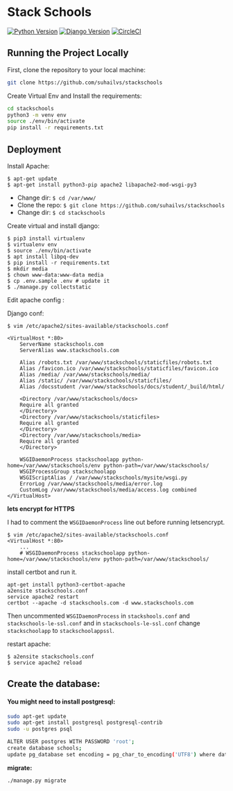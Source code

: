 # Stack Schools

[![Python Version](https://img.shields.io/badge/python-3.8-brightgreen.svg)](https://python.org)
[![Django Version](https://img.shields.io/badge/django-3.1-brightgreen.svg)](https://djangoproject.com)
[![CircleCI](https://circleci.com/gh/suhailvs/django-schools.svg?style=svg)](https://circleci.com/gh/suhailvs/django-schools)

## Running the Project Locally

First, clone the repository to your local machine:

```bash
git clone https://github.com/suhailvs/stackschools
```

Create Virtual Env and Install the requirements:

```bash
cd stackschools
python3 -m venv env
source ./env/bin/activate
pip install -r requirements.txt
```

## Deployment

Install Apache:

	$ apt-get update
	$ apt-get install python3-pip apache2 libapache2-mod-wsgi-py3

+ Change dir: `$ cd /var/www/`
+ Clone the repo: `$ git clone https://github.com/suhailvs/stackschools`
+ Change dir: `$ cd stackschools`

Create virtual and install django:

	$ pip3 install virtualenv
	$ virtualenv env
	$ source ./env/bin/activate
	$ apt install libpq-dev
	$ pip install -r requirements.txt
	$ mkdir media
	$ chown www-data:www-data media
	$ cp .env.sample .env # update it
	$ ./manage.py collectstatic


Edit apache config :


Django conf:

	$ vim /etc/apache2/sites-available/stackschools.conf

	<VirtualHost *:80>
		ServerName stackschools.com
		ServerAlias www.stackschools.com

		Alias /robots.txt /var/www/stackschools/staticfiles/robots.txt
		Alias /favicon.ico /var/www/stackschools/staticfiles/favicon.ico
		Alias /media/ /var/www/stackschools/media/
		Alias /static/ /var/www/stackschools/staticfiles/
		Alias /docsstudent /var/www/stackschools/docs/student/_build/html/

		<Directory /var/www/stackschools/docs>
        Require all granted
        </Directory>
		<Directory /var/www/stackschools/staticfiles>
		Require all granted
		</Directory>
		<Directory /var/www/stackschools/media>
		Require all granted
		</Directory>
		
		WSGIDaemonProcess stackschoolapp python-home=/var/www/stackschools/env python-path=/var/www/stackschools/
		WSGIProcessGroup stackschoolapp
		WSGIScriptAlias / /var/www/stackschools/mysite/wsgi.py
		ErrorLog /var/www/stackschools/media/error.log
		CustomLog /var/www/stackschools/media/access.log combined
	</VirtualHost>


**lets encrypt for HTTPS**


I had to comment the `WSGIDaemonProcess` line out before running letsencrypt.

	$ vim /etc/apache2/sites-available/stackschools.conf
	<VirtualHost *:80>
		...
		# WSGIDaemonProcess stackschoolapp python-home=/var/www/stackschools/env python-path=/var/www/stackschools/

install certbot and run it.

	apt-get install python3-certbot-apache
	a2ensite stackschools.conf
	service apache2 restart
	certbot --apache -d stackschools.com -d www.stackschools.com

Then uncommented `WSGIDaemonProcess` in `stackshools.conf` and `stackschools-le-ssl.conf` and in `stackschools-le-ssl.conf` change `stackschoolapp` to `stackschoolappssl`.


restart apache: 

	$ a2ensite stackschools.conf
	$ service apache2 reload

## Create the database:

#### You might need to install postgresql:

```bash
sudo apt-get update
sudo apt-get install postgresql postgresql-contrib
sudo -u postgres psql

ALTER USER postgres WITH PASSWORD 'root';
create database schools;
update pg_database set encoding = pg_char_to_encoding('UTF8') where datname = 'schools';
```


**migrate:**

    ./manage.py migrate

	